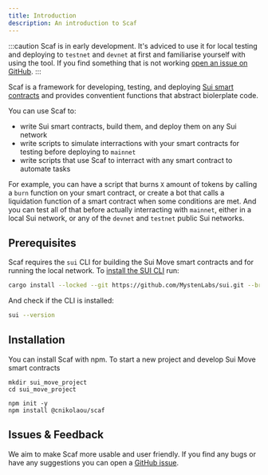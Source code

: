 ```yaml
---
title: Introduction
description: An introduction to Scaf
---
```


:::caution
Scaf is in early development. It's adviced to use it for local testing and deploying
to `testnet` and `devnet` at first and familiarise yourself with using the tool.
If you find something that is not working
[open an issue on GitHub](https://github.com/cNikolaou/scaf/issues).
:::

Scaf is a framework for developing, testing, and deploying
[Sui smart contracts](https://docs.sui.io/build/move) and provides conventient
functions that abstract biolerplate code.

You can use Scaf to:
- write Sui smart contracts, build them, and deploy them on any Sui network
- write scripts to simulate interractions with your smart contracts for testing
before deploying to `mainnet`
- write scripts that use Scaf to interract with any smart contract to
automate tasks

For example, you can have a script that burns `X` amount of tokens by calling
a `burn` function on your smart contract, or create a bot that calls
a liquidation function of a smart contract when some conditions are met.
And you can test all of that before actually interracting with `mainnet`, either
in a local Sui network, or any of the `devnet` and `testnet` public Sui networks.


## Prerequisites

Scaf requires the `sui` CLI for building the Sui Move smart contracts and for
running the local network. To [install the SUI CLI](https://docs.sui.io/build/install)
run:

```bash
cargo install --locked --git https://github.com/MystenLabs/sui.git --branch devnet sui

```

And check if the CLI is installed:

```bash
sui --version
```


## Installation

You can install Scaf with npm. To start a new project and develop Sui Move smart
contracts

```
mkdir sui_move_project
cd sui_move_project

npm init -y
npm install @cnikolaou/scaf
```

## Issues & Feedback

We aim to make Scaf more usable and user friendly. If you find any bugs or
have any suggestions you can open a [GitHub issue](https://github.com/cNikolaou/scaf/issues).